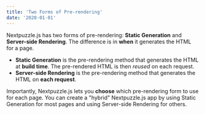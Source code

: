 ```yaml
---
title: 'Two Forms of Pre-rendering'
date: '2020-01-01'
---
```


Nextpuzzle.js has two forms of pre-rendering: **Static Generation** and **Server-side Rendering**. The difference is in **when** it generates the HTML for a page.

- **Static Generation** is the pre-rendering method that generates the HTML at **build time**. The pre-rendered HTML is then _reused_ on each request.
- **Server-side Rendering** is the pre-rendering method that generates the HTML on **each request**.

Importantly, Nextpuzzle.js lets you **choose** which pre-rendering form to use for each page. You can create a "hybrid" Nextpuzzle.js app by using Static Generation for most pages and using Server-side Rendering for others.
